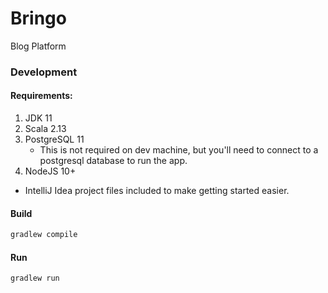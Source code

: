 # Bringo
Blog Platform

### Development

#### Requirements:
1. JDK 11
2. Scala 2.13
3. PostgreSQL 11
    * This is not required on dev machine, but you'll need to connect to a postgresql database to run the app.
4. NodeJS 10+

* IntelliJ Idea project files included to make getting started easier.

#### Build

```bash
gradlew compile
```

#### Run

```bash
gradlew run
```